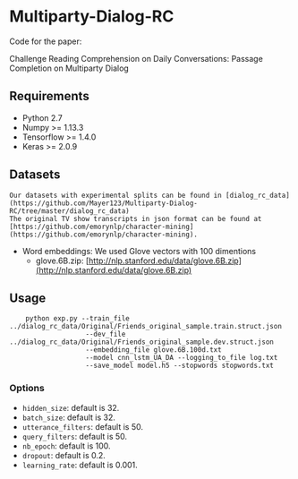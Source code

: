 # Multiparty-Dialog-RC

Code for the paper:

Challenge Reading Comprehension on Daily Conversations: Passage Completion on Multiparty Dialog

## Requirements
* Python 2.7
* Numpy >= 1.13.3
* Tensorflow >= 1.4.0
* Keras >= 2.0.9

## Datasets

	Our datasets with experimental splits can be found in [dialog_rc_data](https://github.com/Mayer123/Multiparty-Dialog-RC/tree/master/dialog_rc_data)
    The original TV show transcripts in json format can be found at [https://github.com/emorynlp/character-mining](https://github.com/emorynlp/character-mining). 
    
* Word embeddings:
	We used Glove vectors with 100 dimentions 
    * glove.6B.zip: [http://nlp.stanford.edu/data/glove.6B.zip](http://nlp.stanford.edu/data/glove.6B.zip)

## Usage
```
    python exp.py --train_file ../dialog_rc_data/Original/Friends_original_sample.train.struct.json 
                   --dev_file ../dialog_rc_data/Original/Friends_original_sample.dev.struct.json 
                   --embedding_file glove.6B.100d.txt
                   --model cnn_lstm_UA_DA --logging_to_file log.txt
                   --save_model model.h5 --stopwords stopwords.txt
```


### Options
* `hidden_size`: default is 32.
* `batch_size`: default is 32.
* `utterance_filters`: default is 50.
* `query_filters`: default is 50.
* `nb_epoch`: default is 100.
* `dropout`: default is 0.2.
* `learning_rate`: default is 0.001.

